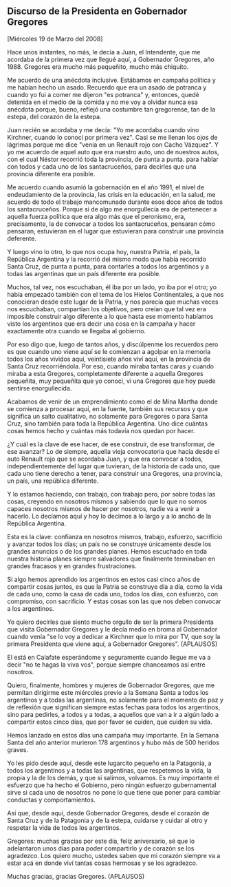 Discurso de la Presidenta en Gobernador Gregores
------------------------------------------------

[Miércoles 19 de Marzo del 2008]

Hace unos instantes, no más, le decía a Juan, el Intendente, que me
acordaba de la primera vez que llegué aquí, a Gobernador Gregores, año
1988. Gregores era mucho más pequeñito, mucho más chiquito.

Me acuerdo de una anécdota inclusive. Estábamos en campaña política y me
habían hecho un asado. Recuerdo que era un asado de potranca y cuando yo
fui a comer me dijeron "es potranca" y, entonces, quedé detenida en el
medio de la comida y no me voy a olvidar nunca esa anécdota porque,
bueno, reflejó una costumbre tan gregorense, tan de la estepa, del
corazón de la estepa.

Juan recién se acordaba y me decía: "Yo me acordaba cuando vino
Kirchner, cuando lo conocí por primera vez". Casi se me llenan los ojos
de lágrimas porque me dice "venía en un Renault rojo con Cacho Vázquez".
Y yo me acuerdo de aquel auto que era nuestro auto, uno de nuestros
autos, con el cual Néstor recorrió toda la provincia, de punta a punta.
para hablar con todos y cada uno de los santacruceños, para decirles que
una provincia diferente era posible.

Me acuerdo cuando asumió la gobernación en el año 1991, el nivel de
endeudamiento de la provincia, las crisis en la educación, en la salud,
me acuerdo de todo el trabajo mancomunado durante esos doce años de
todos los santacruceños. Porque si de algo me enorgullecía era de
pertenecer a aquella fuerza política que era algo más que el peronismo,
era, precisamente, la de convocar a todos los santacruceños, pensaran
cómo pensaran, estuvieran en el lugar que estuvieran para construir una
provincia deferente.

Y luego vino lo otro, lo que nos ocupa hoy, nuestra Patria, el país, la
República Argentina y la recorrió del mismo modo que había recorrido
Santa Cruz, de punta a punta, para contarles a todos los argentinos y a
todas las argentinas que un país diferente era posible.

Muchos, tal vez, nos escuchaban, él iba por un lado, yo iba por el otro;
yo había empezado también con el tema de los Hielos Continentales, a que
nos conocieran desde este lugar de la Patria, y nos parecía que muchas
veces nos escuchaban, compartían los objetivos, pero creían que tal vez
era imposible construir algo diferente a lo que hasta ese momento
habíamos visto los argentinos que era decir una cosa en la campaña y
hacer exactamente otra cuando se llegaba al gobierno.

Por eso digo que, luego de tantos años, y discúlpenme los recuerdos pero
es que cuando uno viene aquí se le comienzan a agolpar en la memoria
todos los años vividos aquí, veintisiete años viví aquí, en la provincia
de Santa Cruz recorriéndola. Por eso, cuando miraba tantas caras y
cuando miraba a esta Gregores, completamente diferente a aquella
Gregores pequeñita, muy pequeñita que yo conocí, vi una Gregores que hoy
puede sentirse enorgullecida.

Acabamos de venir de un emprendimiento como el de Mina Martha donde se
comienza a procesar aquí, en la fuente, también sus recursos y que
significa un salto cualitativo, no solamente para Gregores o para Santa
Cruz, sino también para toda la República Argentina. Uno dice cuántas
cosas hemos hecho y cuántas más todavía nos quedan por hacer.

¿Y cuál es la clave de ese hacer, de ese construir, de ese transformar,
de ese avanzar? Lo de siempre, aquella vieja convocatoria que hacía
desde el auto Renault rojo que se acordaba Juan, y que era convocar a
todos, independientemente del lugar que tuvieran, de la historia de cada
uno, que cada uno tiene derecho a tener, para construir una Gregores,
una provincia, un país, una república diferente.

Y lo estamos haciendo, con trabajo, con trabajo pero, por sobre todas
las cosas, creyendo en nosotros mismos y sabiendo que lo que no somos
capaces nosotros mismos de hacer por nosotros, nadie va a venir a
hacerlo. Lo decíamos aquí y hoy lo decimos a lo largo y a lo ancho de la
República Argentina.

Esta es la clave: confianza en nosotros mismos, trabajo, esfuerzo,
sacrificio y avanzar todos los días; un país no se construye únicamente
desde los grandes anuncios o de los grandes planes. Hemos escuchado en
toda nuestra historia planes siempre salvadores que finalmente
terminaban en grandes fracasos y en grandes frustraciones.

Si algo hemos aprendido los argentinos en estos casi cinco años de
compartir cosas juntos, es que la Patria se construye día a día, como la
vida de cada uno, como la casa de cada uno, todos los días, con
esfuerzo, con compromiso, con sacrificio. Y estas cosas son las que nos
deben convocar a los argentinos.

Yo quiero decirles que siento mucho orgullo de ser la primera Presidenta
que visita Gobernador Gregores y le decía medio en broma al Gobernador
cuando venía "se lo voy a dedicar a Kirchner que lo mira por TV, que soy
la primera Presidenta que viene aquí, a Gobernador Gregores". (APLAUSOS)

El está en Calafate esperándome y seguramente cuando llegue me va a
decir "no te hagas la viva vos", porque siempre chanceamos así entre
nosotros.

Quiero, finalmente, hombres y mujeres de Gobernador Gregores, que me
permitan dirigirme este miércoles previo a la Semana Santa a todos los
argentinos y a todas las argentinas, no solamente para el momento de paz
y de reflexión que significan siempre estas fechas para todos los
argentinos, sino para pedirles, a todos y a todas, a aquellos que van a
ir a algún lado a compartir estos cinco días, que por favor se cuiden,
que cuiden su vida.

Hemos lanzado en estos días una campaña muy importante. En la Semana
Santa del año anterior murieron 178 argentinos y hubo más de 500 heridos
graves.

Yo les pido desde aquí, desde este lugarcito pequeño en la Patagonia, a
todos los argentinos y a todas las argentinas, que respetemos la vida,
la propia y la de los demás, y que si salimos, volvamos. Es muy
importante el esfuerzo que ha hecho el Gobierno, pero ningún esfuerzo
gubernamental sirve si cada uno de nosotros no pone lo que tiene que
poner para cambiar conductas y comportamientos.

Así que, desde aquí, desde Gobernador Gregores, desde el corazón de
Santa Cruz y de la Patagonia y de la estepa, cuidarse y cuidar al otro y
respetar la vida de todos los argentinos.

Gregores: muchas gracias por este día, feliz aniversario, sé que lo
adelantaron unos días para poder compartirlo y de corazón se los
agradezco. Los quiero mucho, ustedes saben que mi corazón siempre va a
estar acá en donde viví tantas cosas hermosas y se los agradezco.

Muchas gracias, gracias Gregores. (APLAUSOS)

